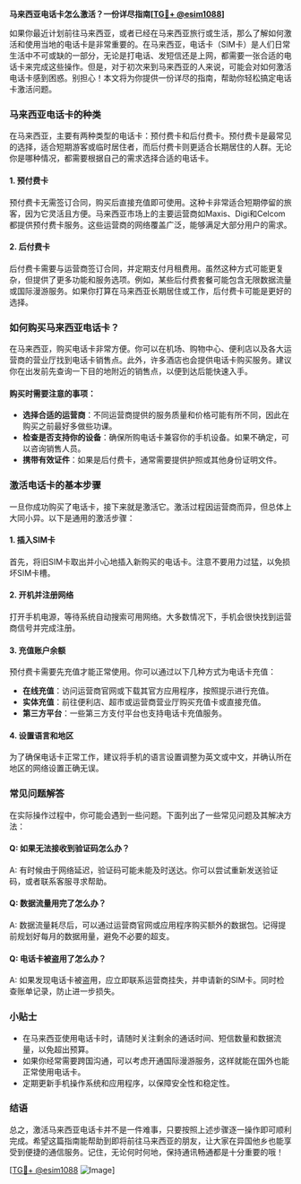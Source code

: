 **马来西亚电话卡怎么激活？一份详尽指南[[TG💪+ @esim1088](https://t.me/s/esim1088)]**

如果你最近计划前往马来西亚，或者已经在马来西亚旅行或生活，那么了解如何激活和使用当地的电话卡是非常重要的。在马来西亚，电话卡（SIM卡）是人们日常生活中不可或缺的一部分，无论是打电话、发短信还是上网，都需要一张合适的电话卡来完成这些操作。但是，对于初次来到马来西亚的人来说，可能会对如何激活电话卡感到困惑。别担心！本文将为你提供一份详尽的指南，帮助你轻松搞定电话卡激活问题。

### 马来西亚电话卡的种类

在马来西亚，主要有两种类型的电话卡：预付费卡和后付费卡。预付费卡是最常见的选择，适合短期游客或临时居住者，而后付费卡则更适合长期居住的人群。无论你是哪种情况，都需要根据自己的需求选择合适的电话卡。

#### 1. 预付费卡

预付费卡无需签订合同，购买后直接充值即可使用。这种卡非常适合短期停留的旅客，因为它灵活且方便。马来西亚市场上的主要运营商如Maxis、Digi和Celcom都提供预付费卡服务。这些运营商的网络覆盖广泛，能够满足大部分用户的需求。

#### 2. 后付费卡

后付费卡需要与运营商签订合同，并定期支付月租费用。虽然这种方式可能更复杂，但提供了更多功能和服务选项。例如，某些后付费套餐可能包含无限数据流量或国际漫游服务。如果你打算在马来西亚长期居住或工作，后付费卡可能是更好的选择。

### 如何购买马来西亚电话卡？

在马来西亚，购买电话卡非常方便。你可以在机场、购物中心、便利店以及各大运营商的营业厅找到电话卡销售点。此外，许多酒店也会提供电话卡购买服务。建议你在出发前先查询一下目的地附近的销售点，以便到达后能快速入手。

#### 购买时需要注意的事项：

- **选择合适的运营商**：不同运营商提供的服务质量和价格可能有所不同，因此在购买之前最好多做些功课。
- **检查是否支持你的设备**：确保所购电话卡兼容你的手机设备。如果不确定，可以咨询销售人员。
- **携带有效证件**：如果是后付费卡，通常需要提供护照或其他身份证明文件。

### 激活电话卡的基本步骤

一旦你成功购买了电话卡，接下来就是激活它。激活过程因运营商而异，但总体上大同小异。以下是通用的激活步骤：

#### 1. 插入SIM卡

首先，将旧SIM卡取出并小心地插入新购买的电话卡。注意不要用力过猛，以免损坏SIM卡槽。

#### 2. 开机并注册网络

打开手机电源，等待系统自动搜索可用网络。大多数情况下，手机会很快找到运营商信号并完成注册。

#### 3. 充值账户余额

预付费卡需要先充值才能正常使用。你可以通过以下几种方式为电话卡充值：

- **在线充值**：访问运营商官网或下载其官方应用程序，按照提示进行充值。
- **实体充值**：前往便利店、超市或运营商营业厅购买充值卡或直接充值。
- **第三方平台**：一些第三方支付平台也支持电话卡充值服务。

#### 4. 设置语言和地区

为了确保电话卡正常工作，建议将手机的语言设置调整为英文或中文，并确认所在地区的网络设置正确无误。

### 常见问题解答

在实际操作过程中，你可能会遇到一些问题。下面列出了一些常见问题及其解决方法：

#### Q: 如果无法接收到验证码怎么办？

A: 有时候由于网络延迟，验证码可能未能及时送达。你可以尝试重新发送验证码，或者联系客服寻求帮助。

#### Q: 数据流量用完了怎么办？

A: 数据流量耗尽后，可以通过运营商官网或应用程序购买额外的数据包。记得提前规划好每月的数据用量，避免不必要的超支。

#### Q: 电话卡被盗用了怎么办？

A: 如果发现电话卡被盗用，应立即联系运营商挂失，并申请新的SIM卡。同时检查账单记录，防止进一步损失。

### 小贴士

- 在马来西亚使用电话卡时，请随时关注剩余的通话时间、短信数量和数据流量，以免超出预算。
- 如果你经常需要跨国沟通，可以考虑开通国际漫游服务，这样就能在国外也能正常使用电话卡。
- 定期更新手机操作系统和应用程序，以保障安全性和稳定性。

### 结语

总之，激活马来西亚电话卡并不是一件难事，只要按照上述步骤逐一操作即可顺利完成。希望这篇指南能帮助到即将前往马来西亚的朋友，让大家在异国他乡也能享受到便捷的通信服务。记住，无论何时何地，保持通讯畅通都是十分重要的哦！

[[TG💪+ @esim1088](https://t.me/s/esim1088) ![Image](https://i.postimg.cc/4NQfJmqS/Snipaste-2025-05-13-00-14-12.png)]